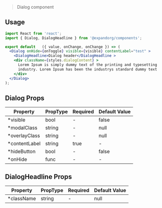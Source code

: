 
> Dialog component

## Usage

```jsx
import React from 'react';
import { Dialog, DialogHeadline } from '@expandorg/components';

export default   ({ value, onChange, onChange }) => (
  <Dialog onHide={onToggle} visible={visible} contentLabel="test" >
    <DialogHeadline>Dialog header</DialogHeadline >
    <div className={styles.dialogContent} >
      Lorem Ipsum is simply dummy text of the printing and typesetting
      industry. Lorem Ipsum has been the industrys standard dummy text
    </div>
  </Dialog>
);
```

## Dialog Props

| Property       | PropType | Required | Default Value  |
| -------------- | ---------| -------- | -------------- |
| *visible       | bool     | -        | false          |
| *modalClass    | string   | -        | null           |
| *overlayClass  | string   | -        | null           |
| *contentLabel  | string   | true     | -              |
| *hideButton    | bool     | -        | false          |
| *onHide        | func     | -        | -              |


## DialogHeadline Props

| Property     | PropType | Required | Default Value  |
| ------------ | ---------| -------- | -------------- |
| *className   | string   | -        | null           |
